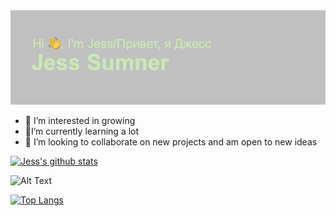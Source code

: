  <img src="https://github.com/JessSumner57/JessSumner57/blob/main/header.png" alt="banner that says Jess Sumner - Enthusiastic Learner">

- :woman_dancing: I’m interested in growing
- :lion:I’m currently learning a lot
- 💞️ I’m looking to collaborate on new projects and am open to new ideas

 [![Jess's github stats](https://github-readme-stats.vercel.app/api?username=JessSumner57&count_private=true&show_icons=true&theme=radical&hide_rank=false)](https://github.com/anuraghazra/github-readme-stats)
  
  ![Alt Text](https://media2.giphy.com/media/sjTGP3RfC5EyVvaVlJ/giphy.gif?cid=ecf05e47dy4q75d5ajd808qcgc2ba627l7tmo1zkp9xxb0l4&rid=giphy.gif)
  
  [![Top Langs](https://github-readme-stats.vercel.app/api/top-langs/?username=JessSumner57)](https://github.com/anuraghazra/github-readme-stats)
  
